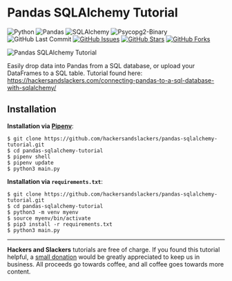 # Pandas SQLAlchemy Tutorial

![Python](https://img.shields.io/badge/Python-v3.7-blue.svg?logo=python&longCache=true&logoColor=white&colorB=5e81ac&style=flat-square&colorA=4c566a)
![Pandas](https://img.shields.io/badge/Pandas-v0.25.0-blue.svg?logo=Google&longCache=true&logoColor=white&colorB=5e81ac&style=flat-square&colorA=4c566a)
![SQLAlchemy](https://img.shields.io/badge/SQLAlchemy-1.3.6-red.svg?longCache=true&style=flat-square&logo=scala&logoColor=white&colorA=4c566a&colorB=bf616a)
![Psycopg2-Binary](https://img.shields.io/badge/Psycopg2--Binary-v2.7.7-red.svg?longCache=true&style=flat-square&logo=PostgreSQL&logoColor=white&colorA=4c566a&colorB=bf616a)
![GitHub Last Commit](https://img.shields.io/github/last-commit/google/skia.svg?style=flat-square&colorA=4c566a&colorB=a3be8c)
[![GitHub Issues](https://img.shields.io/github/issues/hackersandslackers/pandas-sqlalchemy-tutorial.svg?style=flat-square&colorA=4c566a&colorB=ebcb8b)](https://github.com/hackersandslackers/pandas-sqlalchemy-tutorial/issues)
[![GitHub Stars](https://img.shields.io/github/stars/hackersandslackers/pandas-sqlalchemy-tutorial.svg?style=flat-square&colorB=ebcb8b&colorA=4c566a)](https://github.com/hackersandslackers/pandas-sqlalchemy-tutorial/stargazers)
[![GitHub Forks](https://img.shields.io/github/forks/hackersandslackers/pandas-sqlalchemy-tutorial.svg?style=flat-square&colorA=4c566a&colorB=ebcb8b)](https://github.com/hackersandslackers/pandas-sqlalchemy-tutorial/network)

![Pandas SQLAlchemy Tutorial](https://res-5.cloudinary.com/hackers/image/upload/q_auto:best/v1/2019/12/pandas-sqlalchemy-databases%402x.jpg)

Easily drop data into Pandas from a SQL database, or upload your DataFrames to a SQL table. Tutorial found here: https://hackersandslackers.com/connecting-pandas-to-a-sql-database-with-sqlalchemy/

## Installation

**Installation via [Pipenv](https://pipenv-fork.readthedocs.io/en/latest/)**:

```shell
$ git clone https://github.com/hackersandslackers/pandas-sqlalchemy-tutorial.git
$ cd pandas-sqlalchemy-tutorial
$ pipenv shell
$ pipenv update
$ python3 main.py
```

**Installation via `requirements.txt`**:

```shell
$ git clone https://github.com/hackersandslackers/pandas-sqlalchemy-tutorial.git
$ cd pandas-sqlalchemy-tutorial
$ python3 -m venv myenv
$ source myenv/bin/activate
$ pip3 install -r requirements.txt
$ python3 main.py
```
-----

**Hackers and Slackers** tutorials are free of charge. If you found this tutorial helpful, a [small donation](https://www.buymeacoffee.com/hackersslackers) would be greatly appreciated to keep us in business. All proceeds go towards coffee, and all coffee goes towards more content.
